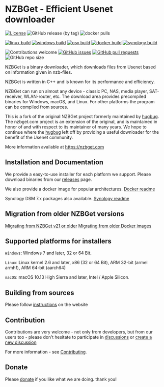 # NZBGet - Efficient Usenet downloader #

[![License](https://img.shields.io/badge/license-GPL-blue.svg)](http://www.gnu.org/licenses/)
![GitHub release (by tag)](https://img.shields.io/github/downloads/nzbgetcom/nzbget/v22.0/total?label=v22.0)
![docker pulls](https://img.shields.io/docker/pulls/nzbgetcom/nzbget.svg)

[![linux build](https://github.com/nzbgetcom/nzbget/actions/workflows/linux.yml/badge.svg?branch=main)](https://github.com/nzbgetcom/nzbget/actions/workflows/linux.yml)
[![windows build](https://github.com/nzbgetcom/nzbget/actions/workflows/windows.yml/badge.svg?branch=main)](https://github.com/nzbgetcom/nzbget/actions/workflows/windows.yml)
[![osx build](https://github.com/nzbgetcom/nzbget/actions/workflows/osx.yml/badge.svg)](https://github.com/nzbgetcom/nzbget/actions/workflows/osx.yml)
[![docker build](https://github.com/nzbgetcom/nzbget/actions/workflows/docker.yml/badge.svg)](https://github.com/nzbgetcom/nzbget/actions/workflows/docker.yml)
[![synology build](https://github.com/nzbgetcom/nzbget/actions/workflows/synology.yml/badge.svg)](https://github.com/nzbgetcom/nzbget/actions/workflows/synology.yml)


![Contributions welcome](https://img.shields.io/badge/contributions-welcome-blue.svg)
[![GitHub issues](https://img.shields.io/github/issues/nzbgetcom/nzbget)](https://github.com/nzbgetcom/nzbget/issues)
[![GitHub pull requests](https://img.shields.io/github/issues-pr/nzbgetcom/nzbget)](https://github.com/nzbgetcom/nzbget/pulls)
![GitHub repo size](https://img.shields.io/github/repo-size/nzbgetcom/nzbget)


NZBGet is a binary downloader, which downloads files from Usenet
based on information given in nzb-files. 

NZBGet is written in C++ and is known for its performance and efficiency.

NZBGet can run on almost any device - classic PC, NAS, media player, SAT-receiver, WLAN-router, etc.
The download area provides precompiled binaries for Windows, macOS, and Linux. For other platforms the program can be compiled from sources.

This is a fork of the original NZBGet project formerly maintained by [hugbug](https://github.com/hugbug). The nzbget.com project is an extension of the original, and is maintained in honor of and with respect to its maintainer of many years.  We hope to continue where the [hugbug](https://github.com/hugbug) left off by providing a useful downloader for the benefit of the Usenet community.

More information available at https://nzbget.com 

## Installation and Documentation

We provide a easy-to-use installer for each platform we support.
Please download binaries from our [releases](https://github.com/nzbgetcom/nzbget/tags) page.

We also provide a docker image for popular architectures. [Docker readme](docker/README.md)

Synology DSM 7.x packages also available. [Synology readme](synology/README.md)

## Migration from older NZBGet versions

[Migrating from NZBGet v21 or older](https://github.com/nzbgetcom/nzbget/discussions/100#discussioncomment-8080102) 
[Migrating from older Docker images](https://github.com/nzbgetcom/nzbget/issues/84#issuecomment-1884846500)

## Supported platforms for installers

`Windows`: Windows 7 and later, 32 or 64 Bit.

`Linux`: Linux kernel 2.6 and later, x86 (32 or 64 Bit), ARM 32-bit (armel armhf), ARM 64-bit (aarch64)

`macOS`: macOS 10.13 High Sierra and later, Intel / Apple Silicon.

## Building from sources

Please follow [instructions](https://nzbget.com/documentation/building-development-version/) on the website 

## Contribution

Contributions are very welcome - not only from developers, but from our users too - please don't hesitate to participate in [discussions](https://github.com/nzbgetcom/nzbget/discussions) or [create a new discussion](https://github.com/nzbgetcom/nzbget/discussions/new/choose) 

For more information - see [Contributing](CONTRIBUTING.md).

## Donate

Please [donate](https://nzbget.com/donate/) if you like what we are doing. thank you!

